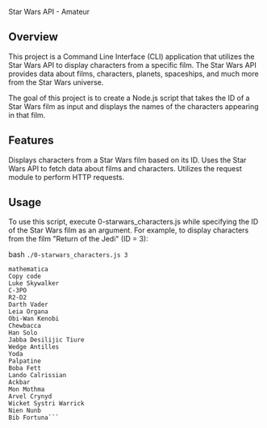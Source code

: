 Star Wars API - Amateur

## Overview
This project is a Command Line Interface (CLI) application that utilizes the Star Wars API to display characters from a specific film. The Star Wars API provides data about films, characters, planets, spaceships, and much more from the Star Wars universe.

The goal of this project is to create a Node.js script that takes the ID of a Star Wars film as input and displays the names of the characters appearing in that film.

## Features
Displays characters from a Star Wars film based on its ID.
Uses the Star Wars API to fetch data about films and characters.
Utilizes the request module to perform HTTP requests.

## Usage
To use this script, execute 0-starwars_characters.js while specifying the ID of the Star Wars film as an argument. For example, to display characters from the film "Return of the Jedi" (ID = 3):

bash
```./0-starwars_characters.js 3```


```Example Output
mathematica
Copy code
Luke Skywalker
C-3PO
R2-D2
Darth Vader
Leia Organa
Obi-Wan Kenobi
Chewbacca
Han Solo
Jabba Desilijic Tiure
Wedge Antilles
Yoda
Palpatine
Boba Fett
Lando Calrissian
Ackbar
Mon Mothma
Arvel Crynyd
Wicket Systri Warrick
Nien Nunb
Bib Fortuna```